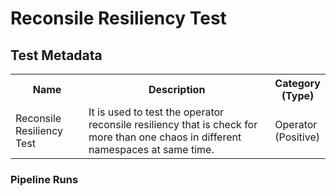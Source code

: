 # Reconsile Resiliency Test

## Test Metadata
<table>
    <tr>
        <th> Name </th>
        <th> Description </th>
        <th> Category <br>(Type) </th>
    </tr>
    <tr>
        <td> Reconsile Resiliency Test </td>
        <td> It is used to test the operator reconsile resiliency that is check for more than one chaos in different namespaces at same time.  </td>
        <td> Operator <br>(Positive) </td>
    </tr>
 </table>

### Pipeline Runs
 
